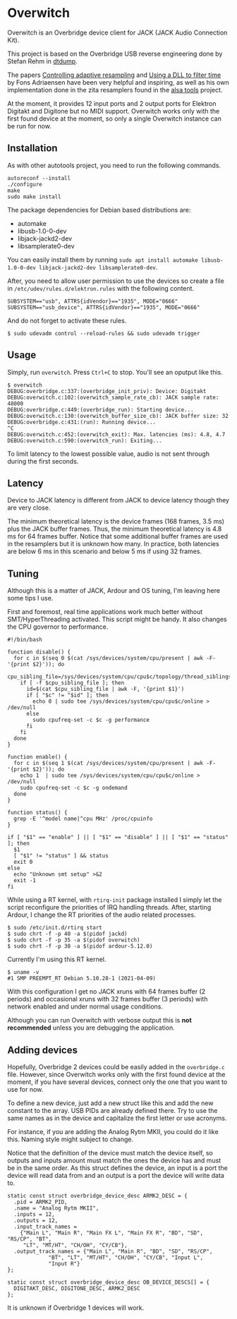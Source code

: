 # Overwitch

Overwitch is an Overbridge device client for JACK (JACK Audio Connection Kit).

This project is based on the Overbridge USB reverse engineering done by Stefan Rehm in [dtdump](https://github.com/droelfdroelf/dtdump).

The papers [Controlling adaptive resampling](https://kokkinizita.linuxaudio.org/papers/adapt-resamp.pdf) and [Using a DLL to filter time](https://kokkinizita.linuxaudio.org/papers/usingdll.pdf) by Fons Adriaensen have been very helpful and inspiring, as well as his own implementation done in the zita resamplers found in the [alsa tools](https://github.com/jackaudio/tools) project.

At the moment, it provides 12 input ports and 2 output ports for Elektron Digitakt and Digitone but no MIDI support. Overwitch works only with the first found device at the moment, so only a single Overwitch instance can be run for now.

## Installation

As with other autotools project, you need to run the following commands.

```
autoreconf --install
./configure
make
sudo make install
```

The package dependencies for Debian based distributions are:
- automake
- libusb-1.0-0-dev
- libjack-jackd2-dev
- libsamplerate0-dev

You can easily install them by running `sudo apt install automake libusb-1.0-0-dev libjack-jackd2-dev libsamplerate0-dev`.

After, you need to allow user permission to use the devices so create a file in `/etc/udev/rules.d/elektron.rules` with the following content.

```
SUBSYSTEM=="usb", ATTRS{idVendor}=="1935", MODE="0666"
SUBSYSTEM=="usb_device", ATTRS{idVendor}=="1935", MODE="0666"
```

And do not forget to activate these rules.

```
$ sudo udevadm control --reload-rules && sudo udevadm trigger
```

## Usage

Simply, run `overwitch`. Press `Ctrl+C` to stop. You'll see an oputput like this.

```
$ overwitch
DEBUG:overbridge.c:337:(overbridge_init_priv): Device: Digitakt
DEBUG:overwitch.c:102:(overwitch_sample_rate_cb): JACK sample rate: 48000
DEBUG:overbridge.c:449:(overbridge_run): Starting device...
DEBUG:overwitch.c:130:(overwitch_buffer_size_cb): JACK buffer size: 32
DEBUG:overbridge.c:431:(run): Running device...
^C
DEBUG:overwitch.c:452:(overwitch_exit): Max. latencies (ms): 4.8, 4.7
DEBUG:overwitch.c:590:(overwitch_run): Exiting...
```

To limit latency to the lowest possible value, audio is not sent through during the first seconds.

## Latency

Device to JACK latency is different from JACK to device latency though they are very close.

The minimum theoretical latency is the device frames (168 frames, 3.5 ms) plus the JACK buffer frames. Thus, the minimum theoretical latency is 4.8 ms for 64 frames buffer. Notice that some additional buffer frames are used in the resamplers but it is unknown how many. In practice, both latencies are below 6 ms in this scenario and below 5 ms if using 32 frames.

## Tuning

Although this is a matter of JACK, Ardour and OS tuning, I'm leaving here some tips I use.

First and foremost, real time applications work much better without SMT/HyperThreading activated. This script might be handy. It also changes the CPU governor to performance.

```
#!/bin/bash

function disable() {
  for c in $(seq 0 $(cat /sys/devices/system/cpu/present | awk -F- '{print $2}')); do
    cpu_sibling_file=/sys/devices/system/cpu/cpu$c/topology/thread_siblings_list
    if [ -f $cpu_sibling_file ]; then
      id=$(cat $cpu_sibling_file | awk -F, '{print $1}')
      if [ "$c" != "$id" ]; then
        echo 0 | sudo tee /sys/devices/system/cpu/cpu$c/online > /dev/null
      else
        sudo cpufreq-set -c $c -g performance
      fi
    fi
  done
}

function enable() {
  for c in $(seq 1 $(cat /sys/devices/system/cpu/present | awk -F- '{print $2}')); do
    echo 1  | sudo tee /sys/devices/system/cpu/cpu$c/online > /dev/null
    sudo cpufreq-set -c $c -g ondemand
  done
}

function status() {
  grep -E '^model name|^cpu MHz' /proc/cpuinfo
}

if [ "$1" == "enable" ] || [ "$1" == "disable" ] || [ "$1" == "status" ]; then
  $1
  [ "$1" != "status" ] && status
  exit 0
else
  echo "Unknown smt setup" >&2
  exit -1
fi
```

While using a RT kernel, with `rtirq-init` package installed I simply let the script reconfigure the priorities of IRQ handling threads. After, starting Ardour, I change the RT priorities of the audio related processes.

```
$ sudo /etc/init.d/rtirq start
$ sudo chrt -f -p 40 -a $(pidof jackd)
$ sudo chrt -f -p 35 -a $(pidof overwitch)
$ sudo chrt -f -p 30 -a $(pidof ardour-5.12.0)
```

Currently I'm using this RT kernel.

```
$ uname -v
#1 SMP PREEMPT_RT Debian 5.10.28-1 (2021-04-09)
```

With this configuration I get no JACK xruns with 64 frames buffer (2 periods) and occasional xruns with 32 frames buffer (3 periods) with network enabled and under normal usage conditions.

Although you can run Overwitch with verbose output this is **not recommended** unless you are debugging the application.

## Adding devices

Hopefully, Overbridge 2 devices could be easily added in the `overbridge.c` file. However, since Overwitch works only with the first found device at the moment, if you have several devices, connect only the one that you want to use for now.

To define a new device, just add a new struct like this and add the new constant to the array. USB PIDs are already defined there. Try to use the same names as in the device and capitalize the first letter or use acronyms.

For instance, if you are adding the Analog Rytm MKII, you could do it like this. Naming style might subject to change.

Notice that the definition of the device must match the device itself, so outputs and inputs amount must match the ones the device has and must be in the same order. As this struct defines the device, an input is a port the device will read data from and an output is a port the device will write data to.

```
static const struct overbridge_device_desc ARMK2_DESC = {
  .pid = ARMK2_PID,
  .name = "Analog Rytm MKII",
  .inputs = 12,
  .outputs = 12,
  .input_track_names =
    {"Main L", "Main R", "Main FX L", "Main FX R", "BD", "SD", "RS/CP", "BT",
     "LT", "MT/HT", "CH/OH", "CY/CB"},
  .output_track_names = {"Main L", "Main R", "BD", "SD", "RS/CP",
			 "BT", "LT", "MT/HT", "CH/OH", "CY/CB", "Input L",
			 "Input R"}
};

static const struct overbridge_device_desc OB_DEVICE_DESCS[] = {
  DIGITAKT_DESC, DIGITONE_DESC, ARMK2_DESC
};
```

It is unknown if Overbridge 1 devices will work.

